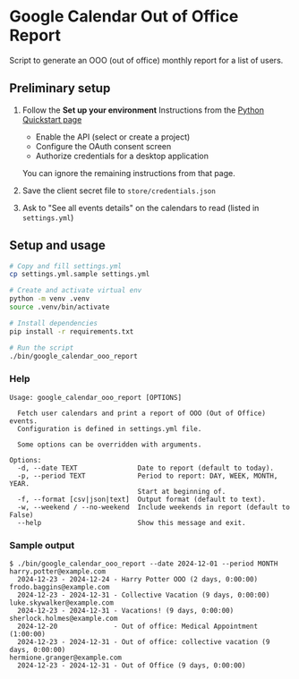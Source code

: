 # Google Calendar Out of Office Report

Script to generate an OOO (out of office) monthly report for a list of users.

## Preliminary setup

1. Follow the **Set up your environment** Instructions from the [Python Quickstart page](https://developers.google.com/calendar/api/quickstart/python)
    - Enable the API (select or create a project)
    - Configure the OAuth consent screen
    - Authorize credentials for a desktop application

    You can ignore the remaining instructions from that page.
2. Save the client secret file to `store/credentials.json`
3. Ask to "See all events details" on the calendars to read (listed in `settings.yml`)

## Setup and usage

```bash
# Copy and fill settings.yml
cp settings.yml.sample settings.yml

# Create and activate virtual env
python -m venv .venv
source .venv/bin/activate

# Install dependencies
pip install -r requirements.txt

# Run the script
./bin/google_calendar_ooo_report
```

### Help

```
Usage: google_calendar_ooo_report [OPTIONS]

  Fetch user calendars and print a report of OOO (Out of Office) events.
  Configuration is defined in settings.yml file.

  Some options can be overridden with arguments.

Options:
  -d, --date TEXT               Date to report (default to today).
  -p, --period TEXT             Period to report: DAY, WEEK, MONTH, YEAR.
                                Start at beginning of.
  -f, --format [csv|json|text]  Output format (default to text).
  -w, --weekend / --no-weekend  Include weekends in report (default to False)
  --help                        Show this message and exit.
```

### Sample output

```
$ ./bin/google_calendar_ooo_report --date 2024-12-01 --period MONTH
harry.potter@example.com
  2024-12-23 - 2024-12-24 - Harry Potter OOO (2 days, 0:00:00)
frodo.baggins@example.com
  2024-12-23 - 2024-12-31 - Collective Vacation (9 days, 0:00:00)
luke.skywalker@example.com
  2024-12-23 - 2024-12-31 - Vacations! (9 days, 0:00:00)
sherlock.holmes@example.com
  2024-12-20              - Out of office: Medical Appointment (1:00:00)
  2024-12-23 - 2024-12-31 - Out of office: collective vacation (9 days, 0:00:00)
hermione.granger@example.com
  2024-12-23 - 2024-12-31 - Out of Office (9 days, 0:00:00)
```
